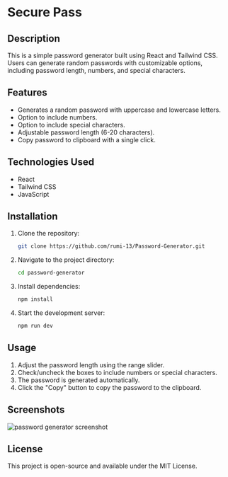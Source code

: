 # Secure Pass

## Description
This is a simple password generator built using React and Tailwind CSS. Users can generate random passwords with customizable options, including password length, numbers, and special characters.

## Features
- Generates a random password with uppercase and lowercase letters.
- Option to include numbers.
- Option to include special characters.
- Adjustable password length (6-20 characters).
- Copy password to clipboard with a single click.

## Technologies Used
- React
- Tailwind CSS
- JavaScript 

## Installation
1. Clone the repository:
   ```sh
   git clone https://github.com/rumi-13/Password-Generator.git
   ```
2. Navigate to the project directory:
   ```sh
   cd password-generator
   ```
3. Install dependencies:
   ```sh
   npm install
   ```
4. Start the development server:
   ```sh
   npm run dev
   ```

## Usage
1. Adjust the password length using the range slider.
2. Check/uncheck the boxes to include numbers or special characters.
3. The password is generated automatically.
4. Click the "Copy" button to copy the password to the clipboard.

## Screenshots
![password generator screenshot](./public/cover.png)

## License
This project is open-source and available under the MIT License.





